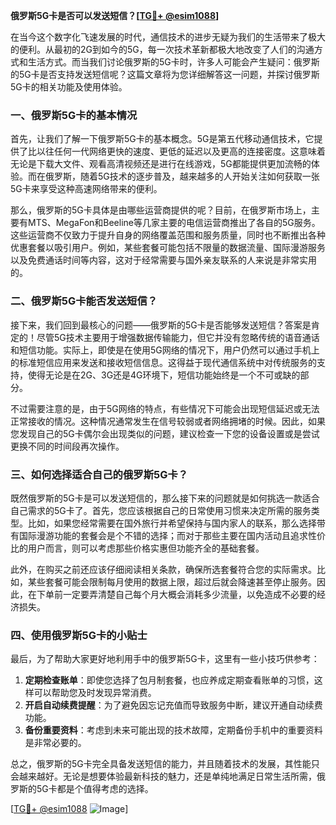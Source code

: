 **俄罗斯5G卡是否可以发送短信？[[TG💪+ @esim1088](https://t.me/s/esim1088)]**

在当今这个数字化飞速发展的时代，通信技术的进步无疑为我们的生活带来了极大的便利。从最初的2G到如今的5G，每一次技术革新都极大地改变了人们的沟通方式和生活方式。而当我们讨论俄罗斯的5G卡时，许多人可能会产生疑问：俄罗斯的5G卡是否支持发送短信呢？这篇文章将为您详细解答这一问题，并探讨俄罗斯5G卡的相关功能及使用体验。

### 一、俄罗斯5G卡的基本情况

首先，让我们了解一下俄罗斯5G卡的基本概念。5G是第五代移动通信技术，它提供了比以往任何一代网络更快的速度、更低的延迟以及更高的连接密度。这意味着无论是下载大文件、观看高清视频还是进行在线游戏，5G都能提供更加流畅的体验。而在俄罗斯，随着5G技术的逐步普及，越来越多的人开始关注如何获取一张5G卡来享受这种高速网络带来的便利。

那么，俄罗斯的5G卡具体是由哪些运营商提供的呢？目前，在俄罗斯市场上，主要有MTS、MegaFon和Beeline等几家主要的电信运营商推出了各自的5G服务。这些运营商不仅致力于提升自身的网络覆盖范围和服务质量，同时也不断推出各种优惠套餐以吸引用户。例如，某些套餐可能包括不限量的数据流量、国际漫游服务以及免费通话时间等内容，这对于经常需要与国外亲友联系的人来说是非常实用的。

### 二、俄罗斯5G卡能否发送短信？

接下来，我们回到最核心的问题——俄罗斯的5G卡是否能够发送短信？答案是肯定的！尽管5G技术主要用于增强数据传输能力，但它并没有忽略传统的语音通话和短信功能。实际上，即使是在使用5G网络的情况下，用户仍然可以通过手机上的标准短信应用来发送和接收短信信息。这得益于现代通信系统中对传统服务的支持，使得无论是在2G、3G还是4G环境下，短信功能始终是一个不可或缺的部分。

不过需要注意的是，由于5G网络的特点，有些情况下可能会出现短信延迟或无法正常接收的情况。这种情况通常发生在信号较弱或者网络拥堵的时候。因此，如果您发现自己的5G卡偶尔会出现类似的问题，建议检查一下您的设备设置或是尝试更换不同的时间段再次操作。

### 三、如何选择适合自己的俄罗斯5G卡？

既然俄罗斯的5G卡是可以发送短信的，那么接下来的问题就是如何挑选一款适合自己需求的5G卡了。首先，您应该根据自己的日常使用习惯来决定所需的服务类型。比如，如果您经常需要在国外旅行并希望保持与国内家人的联系，那么选择带有国际漫游功能的套餐会是个不错的选择；而对于那些主要在国内活动且追求性价比的用户而言，则可以考虑那些价格实惠但功能齐全的基础套餐。

此外，在购买之前还应该仔细阅读相关条款，确保所选套餐符合您的实际需求。比如，某些套餐可能会限制每月使用的数据上限，超过后就会降速甚至停止服务。因此，在下单前一定要弄清楚自己每个月大概会消耗多少流量，以免造成不必要的经济损失。

### 四、使用俄罗斯5G卡的小贴士

最后，为了帮助大家更好地利用手中的俄罗斯5G卡，这里有一些小技巧供参考：

1. **定期检查账单**：即使您选择了包月制套餐，也应养成定期查看账单的习惯，这样可以帮助您及时发现异常消费。
2. **开启自动续费提醒**：为了避免因忘记充值而导致服务中断，建议开通自动续费功能。
3. **备份重要资料**：考虑到未来可能出现的技术故障，定期备份手机中的重要资料是非常必要的。

总之，俄罗斯的5G卡完全具备发送短信的能力，并且随着技术的发展，其性能只会越来越好。无论是想要体验最新科技的魅力，还是单纯地满足日常生活所需，俄罗斯的5G卡都是个值得考虑的选择。

[[TG💪+ @esim1088](https://t.me/s/esim1088) ![Image](https://i.postimg.cc/4NQfJmqS/Snipaste-2025-05-13-00-14-12.png)]